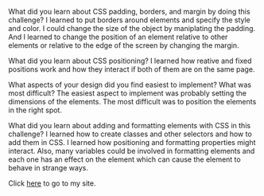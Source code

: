 What did you learn about CSS padding, borders, and margin by doing this challenge?
I learned to put borders around elements and specify the style and color. I could change the size of the object by maniplating the padding. And I learned to change the position of an element relative to other elements or relative to the edge of the screen by changing the margin.

What did you learn about CSS positioning?
I learned how reative and fixed positions work and how they interact if both of them are on the same page. 

What aspects of your design did you find easiest to implement? What was most difficult?
The easiest aspect to implement was probably setting the dimensions of the elements. The most difficult was to position the elements in the right spot. 

What did you learn about adding and formatting elements with CSS in this challenge?
I learned how to create classes and other selectors and how to add them in CSS. I learned how positioning and formatting properties might interact. Also, many variables could be involved in formatting elements and each one has an effect on the element which can cause the element to behave in strange ways.

Click [here](http://huangkc.github.io/index.html) to go to my site.